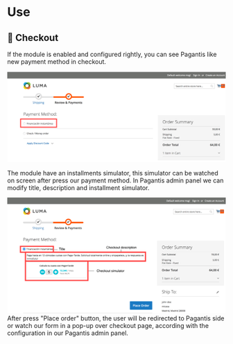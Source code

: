# Use

## :eyes: Checkout

If the module is enabled and configured rightly, you can see Pagantis like new payment method in checkout.

![Step 1](./magento21_checkout1.png?raw=true "Step 1")

The module have an installments simulator, this simulator can be watched on screen after press our payment method.
In Pagantis admin panel we can modify title, description and installment simulator.

![Step 2](./magento21_checkout2.png?raw=true "Step 2")
After press "Place order" button, the user will be redirected to Pagantis side or watch our form in a pop-up over checkout page, according with the configuration in our Pagantis admin panel.
